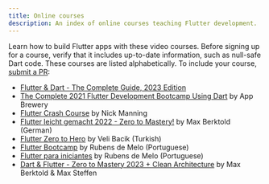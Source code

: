 ```yaml
---
title: Online courses
description: An index of online courses teaching Flutter development.
---
```


Learn how to build Flutter apps with these video courses.
Before signing up for a course, verify that it includes
up-to-date information, such as null-safe Dart code.
These courses are listed alphabetically.
To include your course, [submit a PR][]:

* [Flutter & Dart - The Complete Guide, 2023 Edition][]
* [The Complete 2021 Flutter Development Bootcamp Using Dart][] by App Brewery
* [Flutter Crash Course][] by Nick Manning
* [Flutter leicht gemacht 2022 - Zero to Mastery!][] by Max Berktold (German)
* [Flutter Zero to Hero][] by Veli Bacik (Turkish)
* [Flutter Bootcamp][] by Rubens de Melo (Portuguese)
* [Flutter para iniciantes][] by Rubens de Melo (Portuguese)
* [Dart & Flutter - Zero to Mastery 2023 + Clean Architecture][] by Max Berktold & Max Steffen

[Flutter & Dart - The Complete Guide, 2023 Edition]: https://www.udemy.com/course/learn-flutter-dart-to-build-ios-android-apps/
[The Complete 2021 Flutter Development Bootcamp Using Dart]: https://www.appbrewery.co/p/flutter-development-bootcamp-with-dart/
[Flutter Crash Course]: https://fluttercrashcourse.com/
[Flutter leicht gemacht 2022 - Zero to Mastery!]: https://www.udemy.com/course/dart-flutter-leicht-gemacht/
[Flutter Zero to Hero]: {{site.youtube-site}}/watch?v=lpvuM9lo3HU&list=PL1k5oWAuBhgXdw1BbxVGxxWRmkGB1C11l
[Flutter Bootcamp]: https://flutterbootcamp.com.br
[Flutter para iniciantes]: {{site.youtube-site}}/playlist?list=PLS4cqF1_X2syzBpkoSwtmKoREgnp1MhTn
[Dart & Flutter - Zero to Mastery 2023 + Clean Architecture]: https://www.udemy.com/course/flutter-made-easy-zero-to-mastery/?referralCode=CCBFCD16CC71F359EE3C
[submit a PR]: {{site.repo.this}}/pulls
